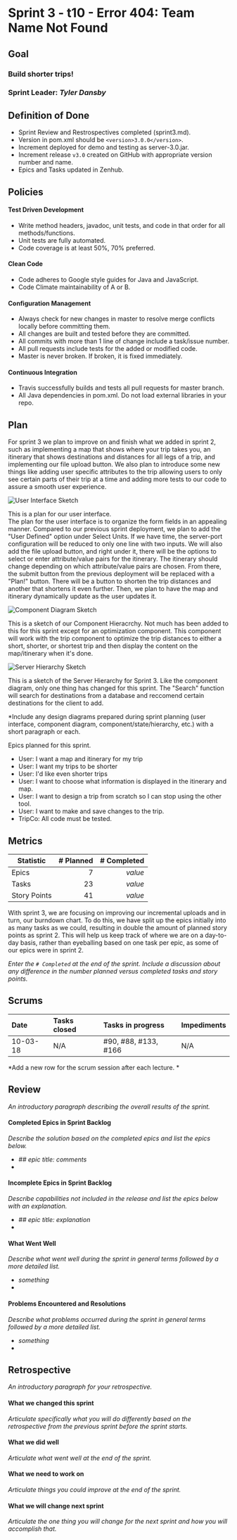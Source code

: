 # Sprint 3 - t10 - Error 404: Team Name Not Found

## Goal

### Build shorter trips!
### Sprint Leader: *Tyler Dansby*

## Definition of Done

* Sprint Review and Restrospectives completed (sprint3.md).
* Version in pom.xml should be `<version>3.0.0</version>`.
* Increment deployed for demo and testing as server-3.0.jar.
* Increment release `v3.0` created on GitHub with appropriate version number and name.
* Epics and Tasks updated in Zenhub.


## Policies

#### Test Driven Development
* Write method headers, javadoc, unit tests, and code in that order for all methods/functions.
* Unit tests are fully automated.
* Code coverage is at least 50%, 70% preferred.
#### Clean Code
* Code adheres to Google style guides for Java and JavaScript.
* Code Climate maintainability of A or B.
#### Configuration Management
* Always check for new changes in master to resolve merge conflicts locally before committing them.
* All changes are built and tested before they are committed.
* All commits with more than 1 line of change include a task/issue number.
* All pull requests include tests for the added or modified code.
* Master is never broken.  If broken, it is fixed immediately.
#### Continuous Integration
* Travis successfully builds and tests all pull requests for master branch.
* All Java dependencies in pom.xml.  Do not load external libraries in your repo. 


## Plan

For sprint 3 we plan to improve on and finish what we added in sprint 2, such as implementing a map that shows where your trip takes you, an itinerary that shows destinations and distances for all legs of a trip, and implementing our file upload button. We also plan to introduce some new things like adding user specific attributes to the trip allowing users to only see certain parts of their trip at a time and adding more tests to our code to assure a smooth user experience.

![User Interface Sketch](/team/user_interface_plan_sketch.jpg "Sprint 3 User Interface Plan Sketch")

This is a plan for our user interface.  
The plan for the user interface is to organize the form fields in an appealing manner. Compared to our previous sprint deployment, we plan to add the "User Defined" option under Select Units. If we have time, the server-port configuration will be reduced to only one line with two inputs. We will also add the file upload button, and right under it, there will be the options to select or enter attribute/value pairs for the itinerary. The itinerary should change depending on which attribute/value pairs are chosen. From there, the submit button from the previous deployment will be replaced with a "Plan!" button. There will be a button to shorten the trip distances and another that shortens it even further. Then, we plan to have the map and itinerary dynamically update as the user updates it.

![Component Diagram Sketch](/team/sprint3_component_hierarchy.png "Sprint 3 Component Hierarchy Sketch")

This is a sketch of our Component Hieracrchy. 
Not much has been added to this for this sprint except for an optimization component. This component will work with the trip component to optimize the trip distances to either a short, shorter, or shortest trip and then display the content on the map/itinerary when it's done.

![Server Hierarchy Sketch](/team/sprint3_server_hierarchy.png "Sprint 3 User Server Hierarchy Sketch")

This is a sketch of the Server Hierarchy for Sprint 3. 
Like the component diagram, only one thing has changed for this sprint. The "Search" function will search for destinations from a database and reccomend certain destinations for the client to add.


*Include any design diagrams prepared during sprint planning (user interface, component diagram, component/state/hierarchy, etc.) with a short paragraph or each.

Epics planned for this sprint.

* User: I want a map and itinerary for my trip
* User: I want my trips to be shorter
* User: I'd like even shorter trips
* User: I want to choose what information is displayed in the itinerary and map.
* User: I want to design a trip from scratch so I can stop using the other tool.
* User: I want to make and save changes to the trip.
* TripCo: All code must be tested.


## Metrics

| Statistic | # Planned | # Completed |
| --- | ---: | ---: |
| Epics | 7 | *value* |
| Tasks |  23   | *value* | 
| Story Points |  41  | *value* | 

With sprint 3, we are focusing on improving our incremental uploads and in turn, our burndown chart. To do this, we have split up the epics initially into as many tasks as we could, resulting in double the amount of planned story points as sprint 2. This will help us keep track of where we are on a day-to-day basis, rather than eyeballing based on one task per epic, as some of our epics were in sprint 2.

*Enter the `# Completed` at the end of the sprint.  Include a discussion about any difference in the number planned versus completed tasks and story points.*


## Scrums

| Date | Tasks closed  | Tasks in progress | Impediments |
| :--- | :--- | :--- | :--- |
| 10-03-18 | N/A | #90, #88, #133, #166 | N/A | 

*Add a new row for the scrum session after each lecture. *

## Review

*An introductory paragraph describing the overall results of the sprint.*

#### Completed Epics in Sprint Backlog 

*Describe the solution based on the completed epics and list the epics below.*

* *## epic title: comments*
* 

#### Incomplete Epics in Sprint Backlog 

*Describe capabilities not included in the release and list the epics below with an explanation.*

* *## epic title: explanation*
*

#### What Went Well

*Describe what went well during the sprint in general terms followed by a more detailed list.*

* *something*
*

#### Problems Encountered and Resolutions

*Describe what problems occurred during the sprint in general terms followed by a more detailed list.*

* *something*
*

## Retrospective

*An introductory paragraph for your retrospective.*

#### What we changed this sprint

*Articulate specifically what you will do differently based on the retrospective from the previous sprint before the sprint starts.*

#### What we did well

*Articulate what went well at the end of the sprint.*

#### What we need to work on

*Articulate things you could improve at the end of the sprint.*

#### What we will change next sprint 

*Articulate the one thing you will change for the next sprint and how you will accomplish that.*
